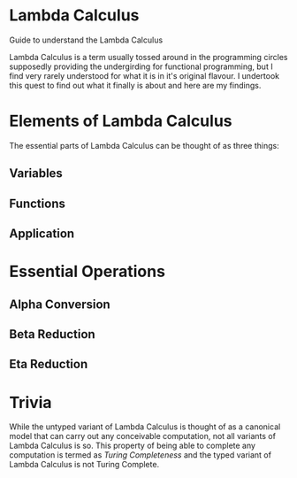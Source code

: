 # Lambda Calculus
Guide to understand the Lambda Calculus

Lambda Calculus is a term usually tossed around in the programming circles supposedly providing the undergirding for functional programming, but I find very rarely understood for what it is in it's original flavour. I undertook this quest to find out what it finally is about and here are my findings.

# Elements of Lambda Calculus
The essential parts of Lambda Calculus can be thought of as three things:

## Variables
## Functions
## Application

# Essential Operations
## Alpha Conversion
## Beta Reduction
## Eta Reduction

# Trivia
While the untyped variant of Lambda Calculus is thought of as a canonical model that can carry out any conceivable computation, not all variants of Lambda Calculus is so. This property of being able to complete any computation is termed as *Turing Completeness* and the typed variant of Lambda Calculus is not Turing Complete.
